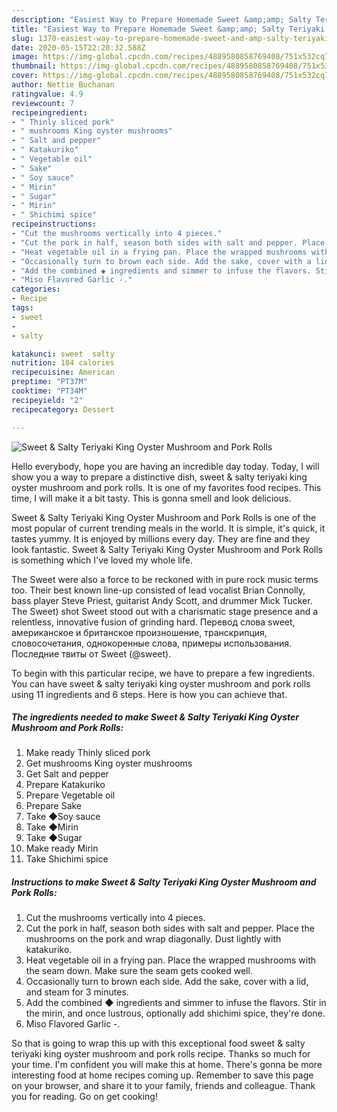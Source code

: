 ```yaml
---
description: "Easiest Way to Prepare Homemade Sweet &amp;amp; Salty Teriyaki King Oyster Mushroom and Pork Rolls"
title: "Easiest Way to Prepare Homemade Sweet &amp;amp; Salty Teriyaki King Oyster Mushroom and Pork Rolls"
slug: 1370-easiest-way-to-prepare-homemade-sweet-and-amp-salty-teriyaki-king-oyster-mushroom-and-pork-rolls
date: 2020-05-15T22:28:32.588Z
image: https://img-global.cpcdn.com/recipes/4889580858769408/751x532cq70/sweet-salty-teriyaki-king-oyster-mushroom-and-pork-rolls-recipe-main-photo.jpg
thumbnail: https://img-global.cpcdn.com/recipes/4889580858769408/751x532cq70/sweet-salty-teriyaki-king-oyster-mushroom-and-pork-rolls-recipe-main-photo.jpg
cover: https://img-global.cpcdn.com/recipes/4889580858769408/751x532cq70/sweet-salty-teriyaki-king-oyster-mushroom-and-pork-rolls-recipe-main-photo.jpg
author: Nettie Buchanan
ratingvalue: 4.9
reviewcount: 7
recipeingredient:
- " Thinly sliced pork"
- " mushrooms King oyster mushrooms"
- " Salt and pepper"
- " Katakuriko"
- " Vegetable oil"
- " Sake"
- " Soy sauce"
- " Mirin"
- " Sugar"
- " Mirin"
- " Shichimi spice"
recipeinstructions:
- "Cut the mushrooms vertically into 4 pieces."
- "Cut the pork in half, season both sides with salt and pepper. Place the mushrooms on the pork and wrap diagonally. Dust lightly with katakuriko."
- "Heat vegetable oil in a frying pan. Place the wrapped mushrooms with the seam down. Make sure the seam gets cooked well."
- "Occasionally turn to brown each side. Add the sake, cover with a lid, and steam for 3 minutes."
- "Add the combined ◆ ingredients and simmer to infuse the flavors. Stir in the mirin, and once lustrous, optionally add shichimi spice, they&#39;re done."
- "Miso Flavored Garlic -."
categories:
- Recipe
tags:
- sweet
- 
- salty

katakunci: sweet  salty 
nutrition: 184 calories
recipecuisine: American
preptime: "PT37M"
cooktime: "PT34M"
recipeyield: "2"
recipecategory: Dessert

---
```



![Sweet &amp; Salty Teriyaki King Oyster Mushroom and Pork Rolls](https://img-global.cpcdn.com/recipes/4889580858769408/751x532cq70/sweet-salty-teriyaki-king-oyster-mushroom-and-pork-rolls-recipe-main-photo.jpg)

Hello everybody, hope you are having an incredible day today. Today, I will show you a way to prepare a distinctive dish, sweet &amp; salty teriyaki king oyster mushroom and pork rolls. It is one of my favorites food recipes. This time, I will make it a bit tasty. This is gonna smell and look delicious.

Sweet &amp; Salty Teriyaki King Oyster Mushroom and Pork Rolls is one of the most popular of current trending meals in the world. It is simple, it's quick, it tastes yummy. It is enjoyed by millions every day. They are fine and they look fantastic. Sweet &amp; Salty Teriyaki King Oyster Mushroom and Pork Rolls is something which I've loved my whole life.

The Sweet were also a force to be reckoned with in pure rock music terms too. Their best known line-up consisted of lead vocalist Brian Connolly, bass player Steve Priest, guitarist Andy Scott, and drummer Mick Tucker. The Sweet) shot Sweet stood out with a charismatic stage presence and a relentless, innovative fusion of grinding hard. Перевод слова sweet, американское и британское произношение, транскрипция, словосочетания, однокоренные слова, примеры использования. Последние твиты от Sweet (@sweet).


To begin with this particular recipe, we have to prepare a few ingredients. You can have sweet &amp; salty teriyaki king oyster mushroom and pork rolls using 11 ingredients and 6 steps. Here is how you can achieve that.

<!--inarticleads1-->

##### The ingredients needed to make Sweet &amp; Salty Teriyaki King Oyster Mushroom and Pork Rolls:

1. Make ready  Thinly sliced pork
1. Get  mushrooms King oyster mushrooms
1. Get  Salt and pepper
1. Prepare  Katakuriko
1. Prepare  Vegetable oil
1. Prepare  Sake
1. Take  ◆Soy sauce
1. Take  ◆Mirin
1. Take  ◆Sugar
1. Make ready  Mirin
1. Take  Shichimi spice




<!--inarticleads2-->

##### Instructions to make Sweet &amp; Salty Teriyaki King Oyster Mushroom and Pork Rolls:

1. Cut the mushrooms vertically into 4 pieces.
1. Cut the pork in half, season both sides with salt and pepper. Place the mushrooms on the pork and wrap diagonally. Dust lightly with katakuriko.
1. Heat vegetable oil in a frying pan. Place the wrapped mushrooms with the seam down. Make sure the seam gets cooked well.
1. Occasionally turn to brown each side. Add the sake, cover with a lid, and steam for 3 minutes.
1. Add the combined ◆ ingredients and simmer to infuse the flavors. Stir in the mirin, and once lustrous, optionally add shichimi spice, they&#39;re done.
1. Miso Flavored Garlic -.




So that is going to wrap this up with this exceptional food sweet &amp; salty teriyaki king oyster mushroom and pork rolls recipe. Thanks so much for your time. I'm confident you will make this at home. There's gonna be more interesting food at home recipes coming up. Remember to save this page on your browser, and share it to your family, friends and colleague. Thank you for reading. Go on get cooking!
